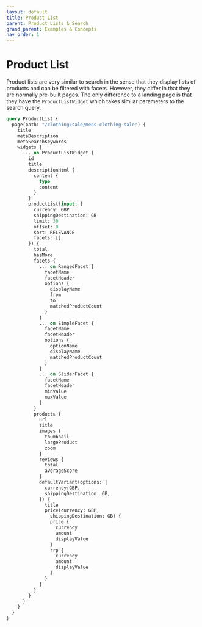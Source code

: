 ```yaml
---
layout: default
title: Product List
parent: Product Lists & Search
grand_parent: Examples & Concepts
nav_order: 1
---
```


# Product List

Product lists are very similar to search in the sense that they display lists of products and can be filtered with facets. However, they differ in that they are normally pre-built pages. The only difference to a landing page is that they have the `ProductListWidget` which takes similar parameters to the search query.

```graphql
query ProductList {
  page(path: "/clothing/sale/mens-clothing-sale") {
    title
    metaDescription
    metaSearchKeywords
    widgets {
      ... on ProductListWidget {
        id
        title
        descriptionHtml {
          content {
            type
            content
          }
        }
        productList(input: {
          currency: GBP
          shippingDestination: GB
          limit: 30
          offset: 0
          sort: RELEVANCE
          facets: []          
        }) {
          total
          hasMore
          facets {
            ... on RangedFacet {
              facetName
              facetHeader
              options {
                displayName
                from
                to
                matchedProductCount
              }
            }
            ... on SimpleFacet {
              facetName
              facetHeader
              options {
                optionName
                displayName
                matchedProductCount
              }
            }
            ... on SliderFacet {
              facetName
              facetHeader
              minValue
              maxValue
            }
          }
          products {
            url
            title
            images {
              thumbnail
              largeProduct
              zoom
            }
            reviews {
              total
              averageScore
            }
            defaultVariant(options: {
              currency:GBP,
              shippingDestination: GB,
            }) {
              title
              price(currency: GBP, 
                shippingDestination: GB) {
                price {
                  currency
                  amount
                  displayValue
                }
                rrp {
                  currency
                  amount
                  displayValue
                }
              }
            }
          }
        }
      }
    }
  }
}
```